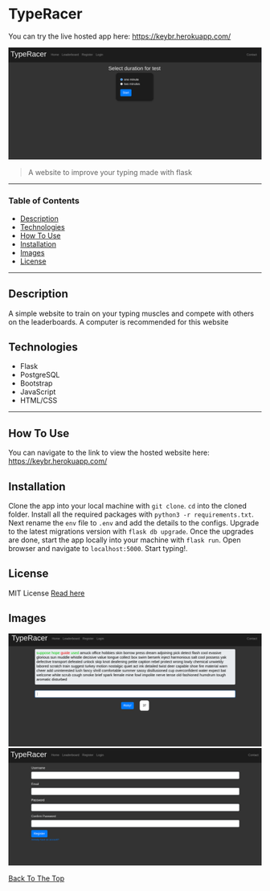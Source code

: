 # TypeRacer

You can try the live hosted app here: https://keybr.herokuapp.com/

![TypeRacer](./images/home.png)

> A website to improve your typing made with flask

---

### Table of Contents

- [Description](#description)
- [Technologies](#technologies)
- [How To Use](#how-to-use)
- [Installation](#installation)
- [Images](#images)
- [License](#license)

---

## Description

A simple website to train on your typing muscles and compete with others on the leaderboards. A computer is recommended for this website

## Technologies

- Flask
- PostgreSQL
- Bootstrap
- JavaScript
- HTML/CSS

---

## How To Use

You can navigate to the link to view the hosted website here: https://keybr.herokuapp.com/



## Installation
Clone the app into your local machine with `git clone`.
`cd` into the cloned folder.
Install all the required packages with `python3 -r requirements.txt`.
Next rename the `env` file to `.env` and add the details to the configs.
Upgrade to the latest migrations version with `flask db upgrade`.
Once the upgrades are done, start the app locally into your machine with `flask run`.
Open browser and navigate to `localhost:5000`.
Start typing!.

## License

MIT License
[Read here](./LICENSE)

## Images
![Race page](./images/race.png)
![Register page](./images/register.png)

[Back To The Top](#typeracer)
